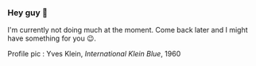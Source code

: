 ### Hey guy 👋

I'm currently not doing much at the moment. Come back later and I might have something for you 😉.

Profile pic : Yves Klein, *International Klein Blue*, 1960

<!--
**vict0rcar/vict0rcar** is a ✨ _special_ ✨ repository because its `README.md` (this file) appears on your GitHub profile.

Here are some ideas to get you started:

- 🔭 I’m currently working on ...
- 🌱 I’m currently learning ...
- 👯 I’m looking to collaborate on ...
- 🤔 I’m looking for help with ...
- 💬 Ask me about ...
- 📫 How to reach me: ...
- 😄 Pronouns: ...
- ⚡ Fun fact: ...
-->

